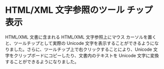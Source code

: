# HTML/XML 文字参照のツール チップ表示

HTML/XML 文書に含まれる HTML/XML 文字参照上にマウス カーソルを置くと、ツールチップとして実際の Unicode 文字を表示することができるようになりました。さらに、ツールチップ上で右クリックすることにより、Unicode 文字をクリップボードにコピーしたり、文書内のテキストを Unicode 文字に変換することができるようになりました。
